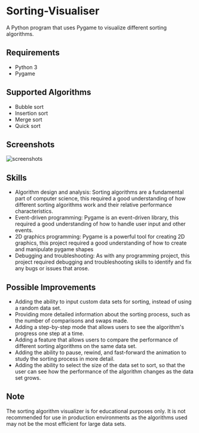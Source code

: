 # Sorting-Visualiser

A Python program that uses Pygame to visualize different sorting algorithms.

## Requirements
- Python 3
- Pygame

## Supported Algorithms
- Bubble sort
- Insertion sort
- Merge sort
- Quick sort

## Screenshots

![screenshots]()

## Skills

- Algorithm design and analysis: Sorting algorithms are a fundamental part of computer science, this required a good understanding of how different sorting algorithms work and their relative performance characteristics.
- Event-driven programming: Pygame is an event-driven library, this required a good understanding of how to handle user input and other events.
- 2D graphics programming: Pygame is a powerful tool for creating 2D graphics, this project required a good understanding of how to create and manipulate pygame shapes
- Debugging and troubleshooting: As with any programming project, this project required debugging and troubleshooting skills to identify and fix any bugs or issues that arose.

## Possible Improvements

- Adding the ability to input custom data sets for sorting, instead of using a random data set.
- Providing more detailed information about the sorting process, such as the number of comparisons and swaps made.
- Adding a step-by-step mode that allows users to see the algorithm's progress one step at a time.
- Adding a feature that allows users to compare the performance of different sorting algorithms on the same data set.
- Adding the ability to pause, rewind, and fast-forward the animation to study the sorting process in more detail.
- Adding the ability to select the size of the data set to sort, so that the user can see how the performance of the algorithm changes as the data set grows.

## Note
The sorting algorithm visualizer is for educational purposes only. It is not recommended for use in production environments as the algorithms used may not be the most efficient for large data sets.
